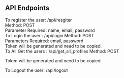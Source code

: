## API Endpoints
To register the user:  /api/resgiter <br>
Method: POST <br>
Parameter Required: name, email, password
<br>
To Login the user : /api/login
Method: POST <br>
Parameters Required: email, password <br>
Token will be generated and need to be copied.
<br>
To All Get the users : /api/get_all_profiles
Method: POST <br>

Token will be generated and need to be copied.

To Logout the user: /api/logout
